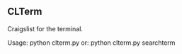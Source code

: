 CLTerm
-------

Craigslist for the terminal.

Usage: python clterm.py
or: python clterm.py searchterm
